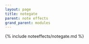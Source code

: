 ```yaml
---
layout: page
title: notegate
parent: note effects
grand_parent: modules
---
```


{% include noteeffects/notegate.md %}
